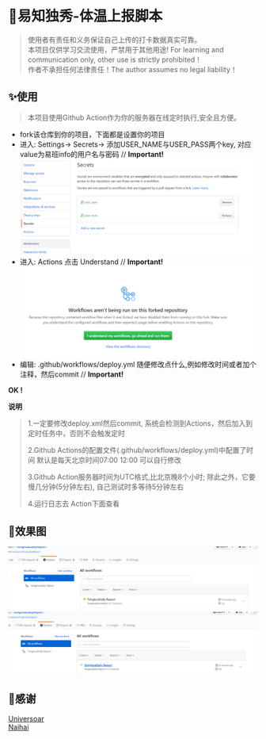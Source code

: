 # 🎃易知独秀-体温上报脚本
> 使用者有责任和义务保证自己上传的打卡数据真实可靠。  
> 本项目仅供学习交流使用，严禁用于其他用途! For learning and communication only, other use is strictly prohibited！  
> 作者不承担任何法律责任！The author assumes no legal liability！  
>

## ✨使用
>本项目使用Github Action作为你的服务器在线定时执行,安全且方便。
>
* fork该仓库到你的项目，下面都是设置你的项目
* 进入: Settings-> Secrets-> 添加USER_NAME与USER_PASS两个key, 对应value为易班info的用户名与密码 // **Important!**
![添加Secrets](https://github.com/naihaishy/TsinghuaDailyReport/blob/master/results/c.png)
* 进入: Actions 点击 Understand  // **Important!**
![Understand](https://github.com/naihaishy/TsinghuaDailyReport/blob/master/results/d.png)
* 编辑: .github/workflows/deploy.yml 随便修改点什么,例如修改时间或者加个注释，然后commit // **Important!**

**OK !**

**说明**
> 1.一定要修改deploy.xml然后commit, 系统会检测到Actions，然后加入到定时任务中，否则不会触发定时
> 
> 2.Github Actions的配置文件(.github/workflows/deploy.yml)中配置了时间 
默认是每天北京时间07:00 12:00 可以自行修改
>
> 3.Github Action服务器时间为UTC格式,比北京晚8个小时;
> 除此之外，它要慢几分钟(5分钟左右), 自己测试时多等待5分钟左右
> 
> 4.运行日志去 Action下面查看

## 👀效果图
![效果图1](https://github.com/naihaishy/TsinghuaDailyReport/blob/master/results/e.png) 
![效果图2](https://github.com/naihaishy/TsinghuaDailyReport/blob/master/results/f.png) 

## 💝感谢
[Universoar](https://github.com/Universoar/gxnu-yzdx-autoreport)   
[Naihai](https://github.com/naihaishy/TsinghuaDailyReport)  

